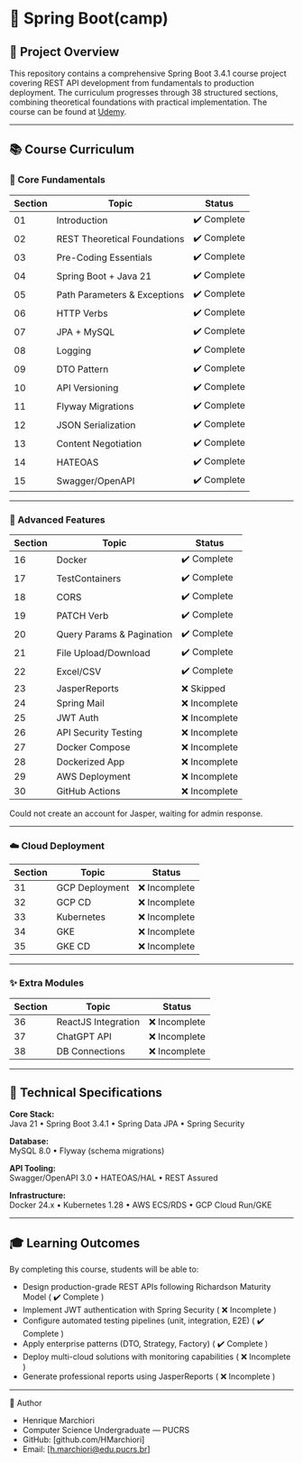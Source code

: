 # 🌟 Spring Boot(camp)

## 📌 Project Overview

This repository contains a comprehensive Spring Boot 3.4.1 course project covering REST API development from fundamentals to production deployment. The curriculum progresses through 38 structured sections, combining theoretical foundations with practical implementation.
The course can be found at [Udemy](https://www.udemy.com/course/restful-apis-do-0-a-nuvem-com-springboot-e-docker/).

---

## 📚 Course Curriculum

### 🧱 Core Fundamentals

| Section | Topic                        | Status |
|--------|------------------------------|--------|
| 01 | Introduction                 | ✔️ Complete |
| 02 | REST Theoretical Foundations | ✔️ Complete |
| 03 | Pre-Coding Essentials        | ✔️ Complete |
| 04 | Spring Boot + Java 21        | ✔️ Complete |
| 05 | Path Parameters & Exceptions | ✔️ Complete |
| 06 | HTTP Verbs                   | ✔️ Complete |
| 07 | JPA + MySQL                  | ✔️ Complete |
| 08 | Logging                      | ✔️ Complete |
| 09 | DTO Pattern                  | ✔️ Complete |
| 10 | API Versioning               | ✔️ Complete |
| 11 | Flyway Migrations            | ✔️ Complete |
| 12 | JSON Serialization           | ✔️ Complete |
| 13 | Content Negotiation          | ✔️ Complete |
| 14 | HATEOAS                      | ✔️ Complete |
| 15 | Swagger/OpenAPI              | ✔️ Complete |

---

### 🚀 Advanced Features

| Section | Topic                     | Status       |
|--------|---------------------------|--------------|
| 16 | Docker                    | ✔️ Complete  |
| 17 | TestContainers            | ✔️ Complete  |
| 18 | CORS                      | ✔️ Complete  |
| 19 | PATCH Verb                | ✔️ Complete  |
| 20 | Query Params & Pagination | ✔️ Complete  |
| 21 | File Upload/Download      | ✔️ Complete  |
| 22 | Excel/CSV                 | ✔️ Complete  |
| 23 | JasperReports             | ❌ Skipped    |
| 24 | Spring Mail               | ❌ Incomplete |
| 25 | JWT Auth                  | ❌ Incomplete |
| 26 | API Security Testing      | ❌ Incomplete |
| 27 | Docker Compose            | ❌ Incomplete |
| 28 | Dockerized App            | ❌ Incomplete |
| 29 | AWS Deployment            | ❌ Incomplete |
| 30 | GitHub Actions            | ❌ Incomplete |

Could not create an account for Jasper, waiting for admin response.

---

### ☁️ Cloud Deployment

| Section | Topic          | Status |
|--------|----------------|--------|
| 31 | GCP Deployment | ❌ Incomplete |
| 32 | GCP CD         | ❌ Incomplete |
| 33 | Kubernetes     | ❌ Incomplete |
| 34 | GKE            | ❌ Incomplete |
| 35 | GKE CD         | ❌ Incomplete |

---

### ✨ Extra Modules

| Section | Topic               | Status |
|--------|---------------------|--------|
| 36 | ReactJS Integration | ❌ Incomplete |
| 37 | ChatGPT API         | ❌ Incomplete |
| 38 | DB Connections      | ❌ Incomplete |

---

## 🧪 Technical Specifications

**Core Stack:**  
Java 21 • Spring Boot 3.4.1 • Spring Data JPA • Spring Security

**Database:**  
MySQL 8.0 • Flyway (schema migrations)

**API Tooling:**  
Swagger/OpenAPI 3.0 • HATEOAS/HAL • REST Assured

**Infrastructure:**  
Docker 24.x • Kubernetes 1.28 • AWS ECS/RDS • GCP Cloud Run/GKE

---

## 🎓 Learning Outcomes

By completing this course, students will be able to:

- Design production-grade REST APIs following Richardson Maturity Model ( ✔️ Complete )
- Implement JWT authentication with Spring Security ( ❌ Incomplete )
- Configure automated testing pipelines (unit, integration, E2E) ( ✔️ Complete )
- Apply enterprise patterns (DTO, Strategy, Factory) ( ✔️ Complete )
- Deploy multi-cloud solutions with monitoring capabilities ( ❌ Incomplete )
- Generate professional reports using JasperReports ( ❌ Incomplete )

---

👤 Author

- Henrique Marchiori
- Computer Science Undergraduate — PUCRS
- GitHub: [github.com/HMarchiori]
- Email: [h.marchiori@edu.pucrs.br]
